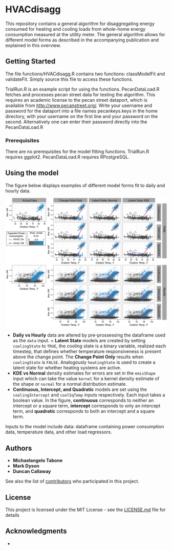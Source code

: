 # HVACdisagg

This repository contains a general algorithm for disaggregating energy consumed for
heating and cooling loads from whole-home energy consumption measured at the utility meter.
The general algorithm allows for different model forms as described in the accompanying publication
and explained in this overview.

## Getting Started

The file functions/HVACdisagg.R contains two functions: classModelFit and validateFit.
Simply source this file to access these functions.

TrialRun.R is an example script for using the functions. PecanDataLoad.R fetches and processes pecan street
data for testing the algorithm. This requires an academic license to the pecan street dataport, which is available from http://www.pecanstreet.org/.
Write your username and password for the dataport into a file names pecankeys.keys in the home directory, with your username
on the first line and your password on the second. Alternatively one can enter their password directly into the PecanDataLoad.R

### Prerequisites

There are no prerequisites for the model fitting functions.
TrialRun.R requires ggplot2. PecanDataLoad.R requires RPostgreSQL.

## Using the model
The figure below displays examples of different model forms fit to daily and hourly data.


![very good](figures/examples.png)
- **Daily vs Hourly** data are altered by pre-prossessing the dataframe used as the `data` input.
= **Latent State** models are created by setting `coolingState` to `TRUE`, the cooling state is a binary variable, realized each timestep, that defines whether temperature responsiveness is present above the change point. The **Change Point Only** results when `coolingState` is `FALSE`.  Analogously `heatingState` is used to create a latent state for whether heating systems are active.
- **KDE vs Normal** density estimates for errors are set in the `emisShape` input which can take the value `kernel` for a kernel density estimate of the shape or `normal` for a normal distribution estimate.  
- **Continuous, Intercept, and Quadratic** models are set using the `coolingIntercept` and `coolSqTemp` inputs respectively. Each input takes a boolean value. In the figure, **continuous** corresponds to neither an intercept or a square term, **intercept** corresponds to only an intercept term, and **quadratic** corresponds to both an intercept and a square term.

Inputs to the model include
data: dataframe containing power consumption data, temperature data, and other load regressors.


## Authors

* **Michaelangelo Tabone**
* **Mark Dyson**
* **Duncan Callaway**

See also the list of [contributors](https://github.com/your/project/contributors) who participated in this project.

## License

This project is licensed under the MIT License - see the [LICENSE.md](LICENSE.md) file for details

## Acknowledgments

*
